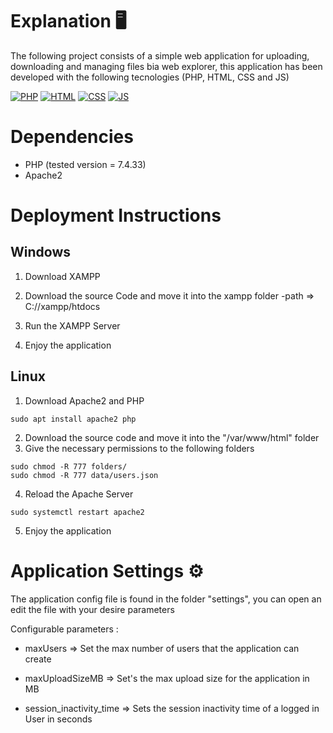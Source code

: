 # Explanation 🖥
The following project consists of a simple web application for uploading, 
downloading and managing files bia web explorer, this application has been 
developed with the following tecnologies (PHP, HTML, CSS and JS)

[![PHP](https://img.shields.io/badge/PHP-777BB4?style=for-the-badge&logo=php&logoColor=white)]()
[![HTML](https://img.shields.io/badge/HTML5-E34F26?style=for-the-badge&logo=html5&logoColor=white)]()
[![CSS](https://img.shields.io/badge/CSS3-1572B6?style=for-the-badge&logo=css3&logoColor=white)]()
[![JS](https://img.shields.io/badge/JavaScript-F7DF1E?style=for-the-badge&logo=javascript&logoColor=black)]()

# Dependencies
- PHP (tested version = 7.4.33)
- Apache2

# Deployment Instructions
## Windows

1. Download XAMPP
2. Download the source Code and move it into the xampp folder
    -path => C://xampp/htdocs

3. Run the XAMPP Server
4. Enjoy the application

## Linux


1. Download Apache2 and PHP
```
sudo apt install apache2 php
```
2. Download the source code and move it into the "/var/www/html" folder
3. Give the necessary permissions to the following folders
```
sudo chmod -R 777 folders/
sudo chmod -R 777 data/users.json
```
4. Reload the Apache Server
```
sudo systemctl restart apache2
```
5. Enjoy the application


# Application Settings ⚙
The application config file is found in the folder "settings", you can open an edit the file with your desire parameters

Configurable parameters :

- maxUsers => Set the max number of users that the application can create

- maxUploadSizeMB => Set's the max upload size for the application in MB

- session_inactivity_time => Sets the session inactivity time of a logged in User in seconds

